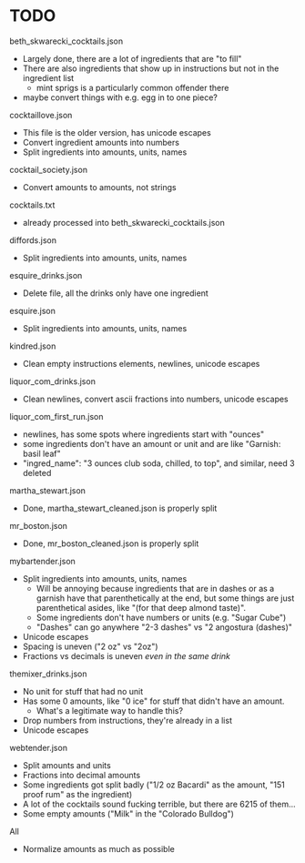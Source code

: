 # TODO

beth_skwarecki_cocktails.json
- Largely done, there are a lot of ingredients that are "to fill"
- There are also ingredients that show up in instructions but not in the ingredient list
    - mint sprigs is a particularly common offender there
- maybe convert things with e.g. egg in to one piece? 

cocktaillove.json
- This file is the older version, has unicode escapes
- Convert ingredient amounts into numbers
- Split ingredients into amounts, units, names

cocktail_society.json
- Convert amounts to amounts, not strings

cocktails.txt
- already processed into beth_skwarecki_cocktails.json

diffords.json
- Split ingredients into amounts, units, names

esquire_drinks.json
- Delete file, all the drinks only have one ingredient

esquire.json
- Split ingredients into amounts, units, names

kindred.json
- Clean empty instructions elements, newlines, unicode escapes

liquor_com_drinks.json
- Clean newlines, convert ascii fractions into numbers, unicode escapes

liquor_com_first_run.json
- newlines, has some spots where ingredients start with "ounces"
- some ingredients don't have an amount or unit and are like "Garnish: basil leaf"
- "ingred_name": "3 ounces club soda, chilled, to top", and similar, need 3 deleted

martha_stewart.json
- Done, martha_stewart_cleaned.json is properly split

mr_boston.json
- Done, mr_boston_cleaned.json is properly split

mybartender.json
- Split ingredients into amounts, units, names
    - Will be annoying because ingredients that are in dashes or as a garnish have that parenthetically at the end, but some things are just parenthetical asides, like "(for that deep almond taste)". 
    - Some ingredients don't have numbers or units (e.g. "Sugar Cube")
    - "Dashes" can go anywhere "2-3 dashes" vs "2 angostura (dashes)"
- Unicode escapes
- Spacing is uneven ("2 oz" vs "2oz")
- Fractions vs decimals is uneven _even in the same drink_

themixer_drinks.json
- No unit for stuff that had no unit
- Has some 0 amounts, like "0 ice" for stuff that didn't have an amount. 
    - What's a legitimate way to handle this?
- Drop numbers from instructions, they're already in a list
- Unicode escapes

webtender.json
- Split amounts and units
- Fractions into decimal amounts
- Some ingredients got split badly ("1/2 oz Bacardi" as the amount, "151 proof rum" as the ingredient)
- A lot of the cocktails sound fucking terrible, but there are 6215 of them...
- Some empty amounts ("Milk" in the "Colorado Bulldog")

All
- Normalize amounts as much as possible
